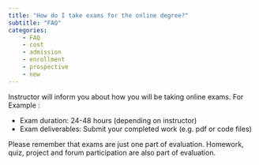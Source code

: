 ```yaml
---
title: "How do I take exams for the online degree?"
subtitle: "FAQ"
categories:
    - FAQ
    - cost
    - admission
    - enrollment
    - prospective
    - new
---
```

Instructor will inform you about how you will be taking online exams. 
For Example : 
- Exam duration: 24-48 hours (depending on instructor)
- Exam deliverables: Submit your completed work (e.g. pdf or code files)

Please remember that exams are just one part of evaluation. Homework, quiz, project and forum participation are also part of evaluation.